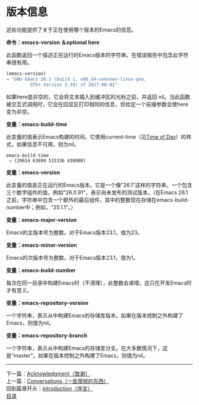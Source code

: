 # 版本信息
这些功能提供了关于正在使用哪个版本的Emacs的信息。  

**命令：emacs-version ＆optional here**  

此函数返回一个描述正在运行的Emacs版本的字符串。在错误报告中包含此字符串很有用。  

```lisp
(emacs-version)
⇒ "GNU Emacs 26.1 (build 1, x86_64-unknown-linux-gnu,
         GTK+ Version 3.16) of 2017-06-01"  
```

如果here是非空的，它会将文本插入到缓冲区的光标之前，并返回 nil。当此函数被交互式调用时，它会在回显区打印相同的信息，但给定一个前缀参数会使here变为非空。  

**变量：emacs-build-time**  

此变量的值表示Emacs构建的时间。它使用current-time（见[Time of Day]()）的样式，如果信息不可用，则为nil。  

	emacs-build-time
	 ⇒ (20614 63694 515336 438000)  

**变量：emacs-version**  

此变量的值是正在运行的Emacs版本。它是一个像"26.1"这样的字符串。一个包含三个数字组件的值，例如"26.0.91"，表示尚未发布的测试版本。（在Emacs 26.1之前，字符串中包含一个额外的最后组件，其中的整数现在存储在emacs-build-number中；例如，"25.1.1"。）  

**变量：emacs-major-version**  

Emacs的主版本号为整数。对于Emacs版本23.1，值为23。  

**变量：emacs-minor-version**  

Emacs的次版本号为整数。对于Emacs版本23.1，值为1。  

**变量：emacs-build-number**  

每次在同一目录中构建Emacs时（不清理），此整数会递增。这只在开发Emacs时才有意义。  

**变量：emacs-repository-version**  

一个字符串，表示从中构建Emacs的存储库版本。如果在版本控制之外构建了Emacs，则值为nil。  

**变量：emacs-repository-branch**

一个字符串，表示从中构建Emacs的存储库分支。在大多数情况下，这是“master”。如果在版本控制之外构建了Emacs，则值为nil。  
**********************************************************
下一篇：[Acknowledgment（致谢）](./1.5-Acknowledgment（致谢）.md)  
上一篇：[Conversations（一些常规的东西）](./1.3-Conventions（一些常规的东西）.md)  
回到篇章开头：[Introduction（序言）](./Introduction（序言）.md)  
[目录](../目录.md)





